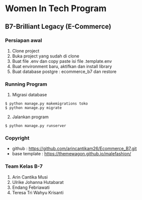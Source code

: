 # Women In Tech Program
## B7-Brilliant Legacy (E-Commerce)
### Persiapan awal
1. Clone project
2. Buka project yang sudah di clone
3. Buat file .env dan copy paste isi file .template.env
4. Buat environment baru, aktifkan dan install library
5. Buat database postgre : ecommerce_b7 dan restore

### Running Program
1. Migrasi database 
```
$ python manage.py makemigrations toko
$ python manage.py migrate
```
2. Jalankan program
```
$ python manage.py runserver
```

### Copyright
- github : https://github.com/arincantikam26/Ecommerce_B7.git 
- base template : https://themewagon.github.io/malefashion/

### Team Kelas B-7
1. Arin Cantika Musi
2. Ulrike Johanna Hutabarat
3. Endang Febriawati
4. Teresa Tri Wahyu Krisanti

